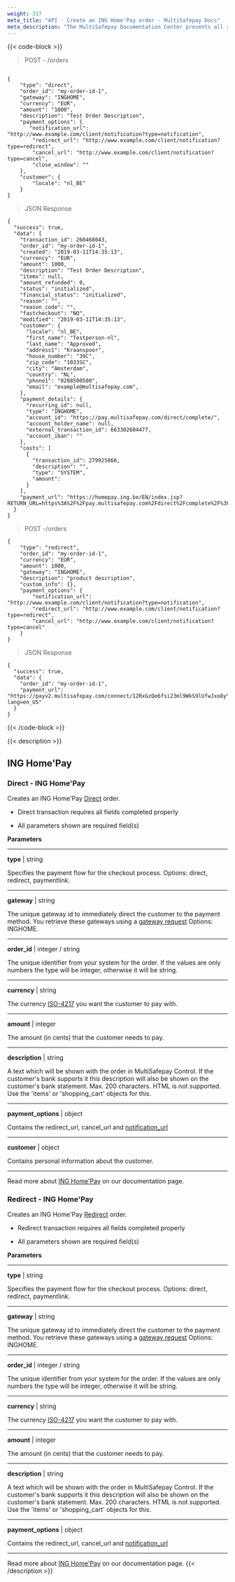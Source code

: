 ```yaml
---
weight: 317
meta_title: "API - Create an ING Home'Pay order - MultiSafepay Docs"
meta_description: "The MultiSafepay Documentation Center presents all relevant information about our Plugins and API. You can also find support pages for payment methods, tools and general questions as well as the contact details of our Support and Integration Teams."
---
```

{{< code-block >}}

> POST - /orders

```shell

{
    "type": "direct",
    "order_id": "my-order-id-1",
    "gateway": "INGHOME",
    "currency": "EUR",
    "amount": "1000",
    "description": "Test Order Description",
    "payment_options": {
       "notification_url": "http://www.example.com/client/notification?type=notification",
        "redirect_url": "http://www.example.com/client/notification?type=redirect",
        "cancel_url": "http://www.example.com/client/notification?type=cancel", 
        "close_window": ""
    },
    "customer": {
        "locale": "nl_BE"
    }
}
```
> JSON Response

```shell
{
  "success": true,
  "data": {
    "transaction_id": 260468043,
    "order_id": "my-order-id-1",
    "created": "2019-03-11T14:35:13",
    "currency": "EUR",
    "amount": 1000,
    "description": "Test Order Description",
    "items": null,
    "amount_refunded": 0,
    "status": "initialized",
    "financial_status": "initialized",
    "reason": "",
    "reason_code": "",
    "fastcheckout": "NO",
    "modified": "2019-03-11T14:35:13",
    "customer": {
      "locale": "nl_BE",
      "first_name": "Testperson-nl",
      "last_name": "Approved",
      "address1": "Kraanspoor",
      "house_number": "39C",
      "zip_code": "1033SC",
      "city": "Amsterdam",
      "country": "NL",
      "phone1": "0208500500",
      "email": "example@multisafepay.com",
    },
    "payment_details": {
      "recurring_id": null,
      "type": "INGHOME",
      "account_id": "https://pay.multisafepay.com/direct/complete/",
      "account_holder_name": null,
      "external_transaction_id": 663302604477,
      "account_iban": ""
    },
    "costs": [
      {
        "transaction_id": 279925866,
        "description": "",
        "type": "SYSTEM",
        "amount": 
      }
    ],
    "payment_url": "https://homepay.ing.be/EN/index.jsp?RETURN_URL=https%3A%2F%2Fpay.multisafepay.com%2Fdirect%2Fcomplete%2F%3Fmspid%3D260468043&CURRENCY=EUR&AMOUNT=000000100000&RETURN_METHOD=GET&MESSAGE=663302604477&VERSION=2&VENDOR_ID=18204457201&HASH=66d2f141b864621139096d38ce80bc4eff4bb439"
  }
}
```
> POST -/orders

```shell
{
    "type": "redirect",
    "order_id": "my-order-id-1",
    "currency": "EUR",
    "amount": 1000,
    "gateway": "INGHOME",
    "description": "product description",
    "custom_info": {},
    "payment_options": {
        "notification_url": "http://www.example.com/client/notification?type=notification",
        "redirect_url": "http://www.example.com/client/notification?type=redirect",
        "cancel_url": "http://www.example.com/client/notification?type=cancel"
    }
}
```

> JSON Response

```shell
{
  "success": true,
  "data": {
    "order_id": "my-order-id-1",
    "payment_url": "https://payv2.multisafepay.com/connect/12RxGzQe6fsi23ml9WkS9lUfwJxo8yYVWgn/?lang=en_US"
  }
}
```


{{< /code-block >}}

{{< description >}}
## ING Home'Pay
### Direct - ING Home'Pay

Creates an ING Home'Pay [Direct](/faq/api/difference-between-direct-and-redirect) order.

* Direct transaction requires all fields completed properly

* All parameters shown are required field(s)

  
**Parameters**

----------------
__type__ | string

Specifies the payment flow for the checkout process. Options: direct, redirect, paymentlink.  

----------------
__gateway__ | string

The unique gateway id to immediately direct the customer to the payment method. You retrieve these gateways using a [gateway request](#retrieve-all-gateways) Options: INGHOME.

----------------
__order_id__ | integer / string

The unique identifier from your system for the order. If the values are only numbers the type will be integer, otherwise it will be string.

----------------
__currency__ | string

The currency [ISO-4217](https://www.iso.org/iso-4217-currency-codes.html) you want the customer to pay with. 

----------------
__amount__ | integer

The amount (in cents) that the customer needs to pay.

----------------
__description__ | string

A text which will be shown with the order in MultiSafepay Control. If the customer's bank supports it this description will also be shown on the customer's bank statement. Max. 200 characters. HTML is not supported. Use the 'items' or 'shopping_cart' objects for this.

----------------
__payment_options__ | object

Contains the redirect_url, cancel_url and [notification_url](/faq/api/how-does-the-notification-url-work)

----------------    
__customer__ | object

Contains personal information about the customer. 

----------------  

Read more about [ING Home'Pay](/payment-methods/banks/ing-home-pay) on our documentation page.

### Redirect - ING Home'Pay
Creates an ING Home'Pay [Redirect](/faq/api/difference-between-direct-and-redirect) order.

* Redirect transaction requires all fields completed properly

* All parameters shown are required field(s)

**Parameters**

----------------
__type__ | string

Specifies the payment flow for the checkout process. Options: direct, redirect, paymentlink.  

----------------
__gateway__ | string

The unique gateway id to immediately direct the customer to the payment method. You retrieve these gateways using a [gateway request](#retrieve-all-gateways) Options: INGHOME.

----------------
__order_id__ | integer / string

The unique identifier from your system for the order. If the values are only numbers the type will be integer, otherwise it will be string.

----------------
__currency__ | string

The currency [ISO-4217](https://www.iso.org/iso-4217-currency-codes.html) you want the customer to pay with. 

----------------
__amount__ | integer

The amount (in cents) that the customer needs to pay.

----------------
__description__ | string

A text which will be shown with the order in MultiSafepay Control. If the customer's bank supports it this description will also be shown on the customer's bank statement. Max. 200 characters. HTML is not supported. Use the 'items' or 'shopping_cart' objects for this.

----------------
__payment_options__ | object

Contains the redirect_url, cancel_url and [notification_url](/faq/api/how-does-the-notification-url-work)

----------------    


Read more about [ING Home'Pay](/payment-methods/banks/ing-home-pay) on our documentation page.
{{< /description >}}
